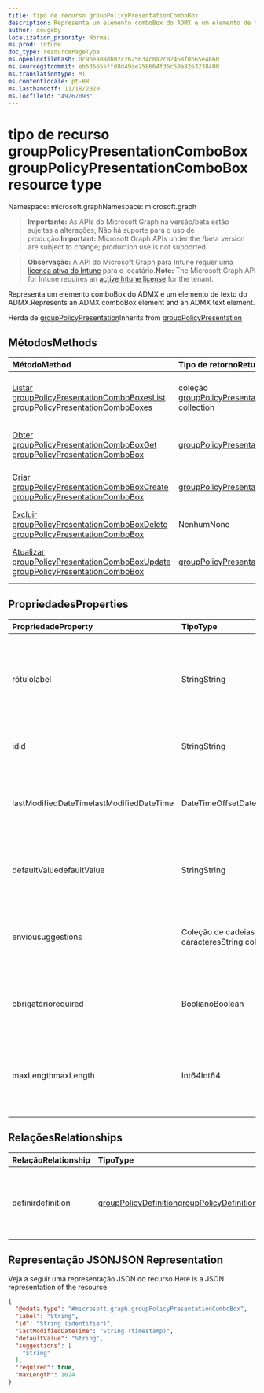 ```yaml
---
title: tipo de recurso groupPolicyPresentationComboBox
description: Representa um elemento comboBox do ADMX e um elemento de texto do ADMX.
author: dougeby
localization_priority: Normal
ms.prod: intune
doc_type: resourcePageType
ms.openlocfilehash: 0c9bea08db02c2625034c0a2c02468f0b65e4660
ms.sourcegitcommit: eb536655ffd8d49ae258664f35c50a8263238400
ms.translationtype: MT
ms.contentlocale: pt-BR
ms.lasthandoff: 11/18/2020
ms.locfileid: "49267093"
---
```

# <a name="grouppolicypresentationcombobox-resource-type"></a><span data-ttu-id="cf943-103">tipo de recurso groupPolicyPresentationComboBox</span><span class="sxs-lookup"><span data-stu-id="cf943-103">groupPolicyPresentationComboBox resource type</span></span>

<span data-ttu-id="cf943-104">Namespace: microsoft.graph</span><span class="sxs-lookup"><span data-stu-id="cf943-104">Namespace: microsoft.graph</span></span>

> <span data-ttu-id="cf943-105">**Importante:** As APIs do Microsoft Graph na versão/beta estão sujeitas a alterações; Não há suporte para o uso de produção.</span><span class="sxs-lookup"><span data-stu-id="cf943-105">**Important:** Microsoft Graph APIs under the /beta version are subject to change; production use is not supported.</span></span>

> <span data-ttu-id="cf943-106">**Observação:** A API do Microsoft Graph para Intune requer uma [licença ativa do Intune](https://go.microsoft.com/fwlink/?linkid=839381) para o locatário.</span><span class="sxs-lookup"><span data-stu-id="cf943-106">**Note:** The Microsoft Graph API for Intune requires an [active Intune license](https://go.microsoft.com/fwlink/?linkid=839381) for the tenant.</span></span>

<span data-ttu-id="cf943-107">Representa um elemento comboBox do ADMX e um elemento de texto do ADMX.</span><span class="sxs-lookup"><span data-stu-id="cf943-107">Represents an ADMX comboBox element and an ADMX text element.</span></span>


<span data-ttu-id="cf943-108">Herda de [groupPolicyPresentation](../resources/intune-grouppolicy-grouppolicypresentation.md)</span><span class="sxs-lookup"><span data-stu-id="cf943-108">Inherits from [groupPolicyPresentation](../resources/intune-grouppolicy-grouppolicypresentation.md)</span></span>

## <a name="methods"></a><span data-ttu-id="cf943-109">Métodos</span><span class="sxs-lookup"><span data-stu-id="cf943-109">Methods</span></span>
|<span data-ttu-id="cf943-110">Método</span><span class="sxs-lookup"><span data-stu-id="cf943-110">Method</span></span>|<span data-ttu-id="cf943-111">Tipo de retorno</span><span class="sxs-lookup"><span data-stu-id="cf943-111">Return Type</span></span>|<span data-ttu-id="cf943-112">Descrição</span><span class="sxs-lookup"><span data-stu-id="cf943-112">Description</span></span>|
|:---|:---|:---|
|[<span data-ttu-id="cf943-113">Listar groupPolicyPresentationComboBoxes</span><span class="sxs-lookup"><span data-stu-id="cf943-113">List groupPolicyPresentationComboBoxes</span></span>](../api/intune-grouppolicy-grouppolicypresentationcombobox-list.md)|<span data-ttu-id="cf943-114">coleção [groupPolicyPresentationComboBox](../resources/intune-grouppolicy-grouppolicypresentationcombobox.md)</span><span class="sxs-lookup"><span data-stu-id="cf943-114">[groupPolicyPresentationComboBox](../resources/intune-grouppolicy-grouppolicypresentationcombobox.md) collection</span></span>|<span data-ttu-id="cf943-115">Listar Propriedades e relações dos objetos [groupPolicyPresentationComboBox](../resources/intune-grouppolicy-grouppolicypresentationcombobox.md) .</span><span class="sxs-lookup"><span data-stu-id="cf943-115">List properties and relationships of the [groupPolicyPresentationComboBox](../resources/intune-grouppolicy-grouppolicypresentationcombobox.md) objects.</span></span>|
|[<span data-ttu-id="cf943-116">Obter groupPolicyPresentationComboBox</span><span class="sxs-lookup"><span data-stu-id="cf943-116">Get groupPolicyPresentationComboBox</span></span>](../api/intune-grouppolicy-grouppolicypresentationcombobox-get.md)|[<span data-ttu-id="cf943-117">groupPolicyPresentationComboBox</span><span class="sxs-lookup"><span data-stu-id="cf943-117">groupPolicyPresentationComboBox</span></span>](../resources/intune-grouppolicy-grouppolicypresentationcombobox.md)|<span data-ttu-id="cf943-118">Leia as propriedades e as relações do objeto [groupPolicyPresentationComboBox](../resources/intune-grouppolicy-grouppolicypresentationcombobox.md) .</span><span class="sxs-lookup"><span data-stu-id="cf943-118">Read properties and relationships of the [groupPolicyPresentationComboBox](../resources/intune-grouppolicy-grouppolicypresentationcombobox.md) object.</span></span>|
|[<span data-ttu-id="cf943-119">Criar groupPolicyPresentationComboBox</span><span class="sxs-lookup"><span data-stu-id="cf943-119">Create groupPolicyPresentationComboBox</span></span>](../api/intune-grouppolicy-grouppolicypresentationcombobox-create.md)|[<span data-ttu-id="cf943-120">groupPolicyPresentationComboBox</span><span class="sxs-lookup"><span data-stu-id="cf943-120">groupPolicyPresentationComboBox</span></span>](../resources/intune-grouppolicy-grouppolicypresentationcombobox.md)|<span data-ttu-id="cf943-121">Criar um novo objeto [groupPolicyPresentationComboBox](../resources/intune-grouppolicy-grouppolicypresentationcombobox.md) .</span><span class="sxs-lookup"><span data-stu-id="cf943-121">Create a new [groupPolicyPresentationComboBox](../resources/intune-grouppolicy-grouppolicypresentationcombobox.md) object.</span></span>|
|[<span data-ttu-id="cf943-122">Excluir groupPolicyPresentationComboBox</span><span class="sxs-lookup"><span data-stu-id="cf943-122">Delete groupPolicyPresentationComboBox</span></span>](../api/intune-grouppolicy-grouppolicypresentationcombobox-delete.md)|<span data-ttu-id="cf943-123">Nenhum</span><span class="sxs-lookup"><span data-stu-id="cf943-123">None</span></span>|<span data-ttu-id="cf943-124">Exclui [groupPolicyPresentationComboBox](../resources/intune-grouppolicy-grouppolicypresentationcombobox.md).</span><span class="sxs-lookup"><span data-stu-id="cf943-124">Deletes a [groupPolicyPresentationComboBox](../resources/intune-grouppolicy-grouppolicypresentationcombobox.md).</span></span>|
|[<span data-ttu-id="cf943-125">Atualizar groupPolicyPresentationComboBox</span><span class="sxs-lookup"><span data-stu-id="cf943-125">Update groupPolicyPresentationComboBox</span></span>](../api/intune-grouppolicy-grouppolicypresentationcombobox-update.md)|[<span data-ttu-id="cf943-126">groupPolicyPresentationComboBox</span><span class="sxs-lookup"><span data-stu-id="cf943-126">groupPolicyPresentationComboBox</span></span>](../resources/intune-grouppolicy-grouppolicypresentationcombobox.md)|<span data-ttu-id="cf943-127">Atualiza as propriedades de um objeto [groupPolicyPresentationComboBox](../resources/intune-grouppolicy-grouppolicypresentationcombobox.md) .</span><span class="sxs-lookup"><span data-stu-id="cf943-127">Update the properties of a [groupPolicyPresentationComboBox](../resources/intune-grouppolicy-grouppolicypresentationcombobox.md) object.</span></span>|

## <a name="properties"></a><span data-ttu-id="cf943-128">Propriedades</span><span class="sxs-lookup"><span data-stu-id="cf943-128">Properties</span></span>
|<span data-ttu-id="cf943-129">Propriedade</span><span class="sxs-lookup"><span data-stu-id="cf943-129">Property</span></span>|<span data-ttu-id="cf943-130">Tipo</span><span class="sxs-lookup"><span data-stu-id="cf943-130">Type</span></span>|<span data-ttu-id="cf943-131">Descrição</span><span class="sxs-lookup"><span data-stu-id="cf943-131">Description</span></span>|
|:---|:---|:---|
|<span data-ttu-id="cf943-132">rótulo</span><span class="sxs-lookup"><span data-stu-id="cf943-132">label</span></span>|<span data-ttu-id="cf943-133">String</span><span class="sxs-lookup"><span data-stu-id="cf943-133">String</span></span>|<span data-ttu-id="cf943-134">Rótulo de texto localizado para qualquer entidade de apresentação.</span><span class="sxs-lookup"><span data-stu-id="cf943-134">Localized text label for any presentation entity.</span></span> <span data-ttu-id="cf943-135">O valor padrão é vazio.</span><span class="sxs-lookup"><span data-stu-id="cf943-135">The default value is empty.</span></span> <span data-ttu-id="cf943-136">Herdado de [groupPolicyPresentation](../resources/intune-grouppolicy-grouppolicypresentation.md)</span><span class="sxs-lookup"><span data-stu-id="cf943-136">Inherited from [groupPolicyPresentation](../resources/intune-grouppolicy-grouppolicypresentation.md)</span></span>|
|<span data-ttu-id="cf943-137">id</span><span class="sxs-lookup"><span data-stu-id="cf943-137">id</span></span>|<span data-ttu-id="cf943-138">String</span><span class="sxs-lookup"><span data-stu-id="cf943-138">String</span></span>|<span data-ttu-id="cf943-139">Chave da entidade.</span><span class="sxs-lookup"><span data-stu-id="cf943-139">Key of the entity.</span></span> <span data-ttu-id="cf943-140">Herdado de [groupPolicyPresentation](../resources/intune-grouppolicy-grouppolicypresentation.md)</span><span class="sxs-lookup"><span data-stu-id="cf943-140">Inherited from [groupPolicyPresentation](../resources/intune-grouppolicy-grouppolicypresentation.md)</span></span>|
|<span data-ttu-id="cf943-141">lastModifiedDateTime</span><span class="sxs-lookup"><span data-stu-id="cf943-141">lastModifiedDateTime</span></span>|<span data-ttu-id="cf943-142">DateTimeOffset</span><span class="sxs-lookup"><span data-stu-id="cf943-142">DateTimeOffset</span></span>|<span data-ttu-id="cf943-143">A data e a hora em que a entidade foi modificada pela última vez.</span><span class="sxs-lookup"><span data-stu-id="cf943-143">The date and time the entity was last modified.</span></span> <span data-ttu-id="cf943-144">Herdado de [groupPolicyPresentation](../resources/intune-grouppolicy-grouppolicypresentation.md)</span><span class="sxs-lookup"><span data-stu-id="cf943-144">Inherited from [groupPolicyPresentation](../resources/intune-grouppolicy-grouppolicypresentation.md)</span></span>|
|<span data-ttu-id="cf943-145">defaultValue</span><span class="sxs-lookup"><span data-stu-id="cf943-145">defaultValue</span></span>|<span data-ttu-id="cf943-146">String</span><span class="sxs-lookup"><span data-stu-id="cf943-146">String</span></span>|<span data-ttu-id="cf943-147">Cadeia de caracteres padrão localizada exibida na caixa de combinação.</span><span class="sxs-lookup"><span data-stu-id="cf943-147">Localized default string displayed in the combo box.</span></span> <span data-ttu-id="cf943-148">O valor padrão é vazio.</span><span class="sxs-lookup"><span data-stu-id="cf943-148">The default value is empty.</span></span>|
|<span data-ttu-id="cf943-149">enviou</span><span class="sxs-lookup"><span data-stu-id="cf943-149">suggestions</span></span>|<span data-ttu-id="cf943-150">Coleção de cadeias de caracteres</span><span class="sxs-lookup"><span data-stu-id="cf943-150">String collection</span></span>|<span data-ttu-id="cf943-151">Cadeias de caracteres localizadas listadas na lista suspensa da caixa de combinação.</span><span class="sxs-lookup"><span data-stu-id="cf943-151">Localized strings listed in the drop-down list of the combo box.</span></span> <span data-ttu-id="cf943-152">O valor padrão é vazio.</span><span class="sxs-lookup"><span data-stu-id="cf943-152">The default value is empty.</span></span>|
|<span data-ttu-id="cf943-153">obrigatório</span><span class="sxs-lookup"><span data-stu-id="cf943-153">required</span></span>|<span data-ttu-id="cf943-154">Booliano</span><span class="sxs-lookup"><span data-stu-id="cf943-154">Boolean</span></span>|<span data-ttu-id="cf943-155">Especifica se um valor deve ser especificado para o parâmetro.</span><span class="sxs-lookup"><span data-stu-id="cf943-155">Specifies whether a value must be specified for the parameter.</span></span> <span data-ttu-id="cf943-156">O valor padrão é falso.</span><span class="sxs-lookup"><span data-stu-id="cf943-156">The default value is false.</span></span>|
|<span data-ttu-id="cf943-157">maxLength</span><span class="sxs-lookup"><span data-stu-id="cf943-157">maxLength</span></span>|<span data-ttu-id="cf943-158">Int64</span><span class="sxs-lookup"><span data-stu-id="cf943-158">Int64</span></span>|<span data-ttu-id="cf943-159">Um inteiro sem sinal que especifica o número máximo de caracteres de texto para o parâmetro.</span><span class="sxs-lookup"><span data-stu-id="cf943-159">An unsigned integer that specifies the maximum number of text characters for the parameter.</span></span> <span data-ttu-id="cf943-160">O valor padrão é 1023.</span><span class="sxs-lookup"><span data-stu-id="cf943-160">The default value is 1023.</span></span>|

## <a name="relationships"></a><span data-ttu-id="cf943-161">Relações</span><span class="sxs-lookup"><span data-stu-id="cf943-161">Relationships</span></span>
|<span data-ttu-id="cf943-162">Relação</span><span class="sxs-lookup"><span data-stu-id="cf943-162">Relationship</span></span>|<span data-ttu-id="cf943-163">Tipo</span><span class="sxs-lookup"><span data-stu-id="cf943-163">Type</span></span>|<span data-ttu-id="cf943-164">Descrição</span><span class="sxs-lookup"><span data-stu-id="cf943-164">Description</span></span>|
|:---|:---|:---|
|<span data-ttu-id="cf943-165">definir</span><span class="sxs-lookup"><span data-stu-id="cf943-165">definition</span></span>|[<span data-ttu-id="cf943-166">groupPolicyDefinition</span><span class="sxs-lookup"><span data-stu-id="cf943-166">groupPolicyDefinition</span></span>](../resources/intune-grouppolicy-grouppolicydefinition.md)|<span data-ttu-id="cf943-167">A definição de política de grupo associada à apresentação.</span><span class="sxs-lookup"><span data-stu-id="cf943-167">The group policy definition associated with the presentation.</span></span> <span data-ttu-id="cf943-168">Herdado de [groupPolicyPresentation](../resources/intune-grouppolicy-grouppolicypresentation.md)</span><span class="sxs-lookup"><span data-stu-id="cf943-168">Inherited from [groupPolicyPresentation](../resources/intune-grouppolicy-grouppolicypresentation.md)</span></span>|

## <a name="json-representation"></a><span data-ttu-id="cf943-169">Representação JSON</span><span class="sxs-lookup"><span data-stu-id="cf943-169">JSON Representation</span></span>
<span data-ttu-id="cf943-170">Veja a seguir uma representação JSON do recurso.</span><span class="sxs-lookup"><span data-stu-id="cf943-170">Here is a JSON representation of the resource.</span></span>
<!-- {
  "blockType": "resource",
  "keyProperty": "id",
  "@odata.type": "microsoft.graph.groupPolicyPresentationComboBox"
}
-->
``` json
{
  "@odata.type": "#microsoft.graph.groupPolicyPresentationComboBox",
  "label": "String",
  "id": "String (identifier)",
  "lastModifiedDateTime": "String (timestamp)",
  "defaultValue": "String",
  "suggestions": [
    "String"
  ],
  "required": true,
  "maxLength": 1024
}
```




